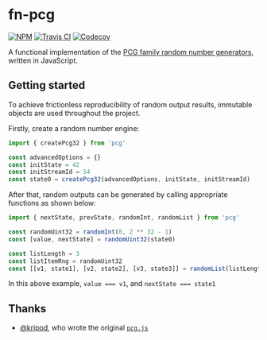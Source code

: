 # fn-pcg

[![NPM](https://img.shields.io/npm/v/pcg.svg)](https://www.npmjs.com/package/pcg)
[![Travis CI](https://img.shields.io/travis/kripod/pcg.js/master.svg)](https://travis-ci.org/kripod/pcg.js)
[![Codecov](https://img.shields.io/codecov/c/github/kripod/pcg.js.svg)](https://codecov.io/gh/kripod/pcg.js)

A functional implementation of the [PCG family random number generators](), written in JavaScript.

[PCG family random number generators]: http://pcg-random.org

## Getting started

To achieve frictionless reproducibility of random output results, immutable objects are used throughout the project.

Firstly, create a random number engine:

```js
import { createPcg32 } from 'pcg'

const advancedOptions = {}
const initState = 42
const initStreamId = 54
const state0 = createPcg32(advancedOptions, initState, initStreamId)
```

After that, random outputs can be generated by calling appropriate functions as shown below:

```js
import { nextState, prevState, randomInt, randomList } from 'pcg'

const randomUint32 = randomInt(0, 2 ** 32 - 1)
const [value, nextState] = randomUint32(state0)

const listLength = 3
const listItemRng = randomUint32
const [[v1, state1], [v2, state2], [v3, state3]] = randomList(listLength, listItemRng, state0)
```

In this above example, `value === v1`, and `nextState === state1`

## Thanks

- [@kripod](https://github.com/kripod/), who wrote the original [`pcg.js`](https://github.com/kripod/pcg.js)
